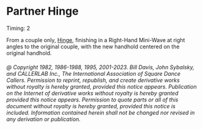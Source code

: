 
# Partner Hinge 

Timing: 2

From a couple only, [Hinge](../ms/hinge.md), 
finishing in a Right-Hand Mini-Wave at right angles to the
original couple, with the new handhold centered on the original handhold.

###### @ Copyright 1982, 1986-1988, 1995, 2001-2023. Bill Davis, John Sybalsky, and CALLERLAB Inc., The International Association of Square Dance Callers. Permission to reprint, republish, and create derivative works without royalty is hereby granted, provided this notice appears. Publication on the Internet of derivative works without royalty is hereby granted provided this notice appears. Permission to quote parts or all of this document without royalty is hereby granted, provided this notice is included. Information contained herein shall not be changed nor revised in any derivation or publication.
